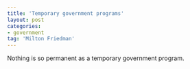 ```yaml
---
title: 'Temporary government programs'
layout: post
categories:
- government
tag: 'Milton Friedman'
---
```


Nothing is so permanent as a temporary government program.